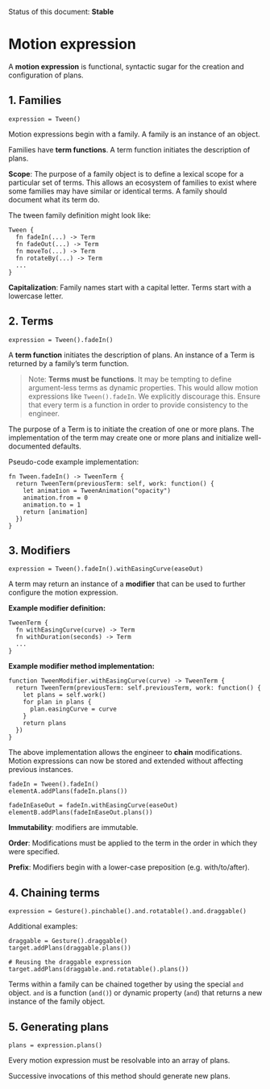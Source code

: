 Status of this document: **Stable**

# Motion expression

A **motion expression** is functional, syntactic sugar for the creation and configuration of plans.

## 1. Families

    expression = Tween()

Motion expressions begin with a family. A family is an instance of an object.

Families have **term functions**. A term function initiates the description of plans.

**Scope**: The purpose of a family object is to define a lexical scope for a particular set of terms. This allows an ecosystem of families to exist where some families may have similar or identical terms. A family should document what its term do.

The tween family definition might look like:

    Tween {
      fn fadeIn(...) -> Term
      fn fadeOut(...) -> Term
      fn moveTo(...) -> Term
      fn rotateBy(...) -> Term
      ...
    }

**Capitalization**: Family names start with a capital letter. Terms start with a lowercase letter.

## 2. Terms

    expression = Tween().fadeIn()

A **term function** initiates the description of plans. An instance of a Term is returned by a family’s term function.

> Note: **Terms must be functions**. It may be tempting to define argument-less terms as dynamic properties. This would allow motion expressions like `Tween().fadeIn`. We explicitly discourage this. Ensure that every term is a function in order to provide consistency to the engineer.

The purpose of a Term is to initiate the creation of one or more plans. The implementation of the term may create one or more plans and initialize well-documented defaults.

Pseudo-code example implementation:

    fn Tween.fadeIn() -> TweenTerm {
      return TweenTerm(previousTerm: self, work: function() {
        let animation = TweenAnimation("opacity")
        animation.from = 0
        animation.to = 1
        return [animation]
      })
    }

## 3. Modifiers

    expression = Tween().fadeIn().withEasingCurve(easeOut)

A term may return an instance of a **modifier** that can be used to further configure the motion expression.

**Example modifier definition:**

    TweenTerm {
      fn withEasingCurve(curve) -> Term
      fn withDuration(seconds) -> Term
      ...
    }

**Example modifier method implementation:**

    function TweenModifier.withEasingCurve(curve) -> TweenTerm {
      return TweenTerm(previousTerm: self.previousTerm, work: function() {
        let plans = self.work()
        for plan in plans {
          plan.easingCurve = curve
        }
        return plans
      })
    }

The above implementation allows the engineer to **chain** modifications. Motion expressions can now be stored and extended without affecting previous instances.

    fadeIn = Tween().fadeIn()
    elementA.addPlans(fadeIn.plans())

    fadeInEaseOut = fadeIn.withEasingCurve(easeOut)
    elementB.addPlans(fadeInEaseOut.plans())

**Immutability**: modifiers are immutable.

**Order**: Modifications must be applied to the term in the order in which they were specified.

**Prefix**: Modifiers begin with a lower-case preposition (e.g. with/to/after).

## 4. Chaining terms

    expression = Gesture().pinchable().and.rotatable().and.draggable()

Additional examples:

    draggable = Gesture().draggable()
    target.addPlans(draggable.plans())
    
    # Reusing the draggable expression
    target.addPlans(draggable.and.rotatable().plans())

Terms within a family can be chained together by using the special `and` object. `and` is a function (`and()`) or dynamic property (`and`) that returns a new instance of the family object.

## 5. Generating plans

    plans = expression.plans()

Every motion expression must be resolvable into an array of plans.

Successive invocations of this method should generate new plans.

<!--

LGTM:
- featherless

-->
